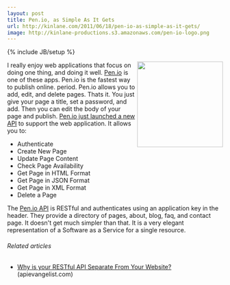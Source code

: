 ```yaml
---
layout: post
title: Pen.io, as Simple As It Gets
url: http://kinlane.com/2011/06/18/pen-io-as-simple-as-it-gets/
image: http://kinlane-productions.s3.amazonaws.com/pen-io-logo.png
---
```

{% include JB/setup %}
<p>
     <a title="Pen.io" href="http://pen.io/"><img class="c1" src="http://kinlane-productions.s3.amazonaws.com/pen-io-logo.png" alt="" width="200" align="right" /></a>I really enjoy web applications that focus on doing one thing, and doing it well. <a title="Pen.io" href="http://pen.io/">Pen.io</a> is one of these apps. Pen.io is the fastest way to publish online. period. Pen.io allows you to add, edit, and delete pages. Thats it. You just give your page a title, set a password, and add. Then you can edit the body of your page and publish. <a title="Pen.io just launched a new API" href="http://pen.io/api/">Pen.io just launched a new API</a> to support the web application. It allows you to:
</p>
<ul class="mainlist">
     <li>Authenticate
     </li>
     <li>Create New Page
     </li>
     <li>Update Page Content
     </li>
     <li>Check Page Availability
     </li>
     <li>Get Page in HTML Format
     </li>
     <li>Get Page in JSON Format
     </li>
     <li>Get Page in XML Format
     </li>
     <li>Delete a Page
     </li>
</ul>
<p>
     The <a title="Pen.io API" href="http://pen.io/api/">Pen.io API</a> is RESTful and authenticates using an application key in the header. They provide a directory of pages, about, blog, faq, and contact page. It doesn't get much simpler than that. It is a very elegant representation of a Software as a Service for a single resource.
</p>
<h6 class="zemanta-related-title c2">
     Related articles
</h6>
<ul class="zemanta-article-ul">
     <li class="zemanta-article-ul-li">
          <a href="http://blog.apievangelist.com/2011/06/10/why-is-your-restful-api-separate-from-your-website/">Why is your RESTful API Separate From Your Website?</a> (apievangelist.com)
     </li>
</ul>